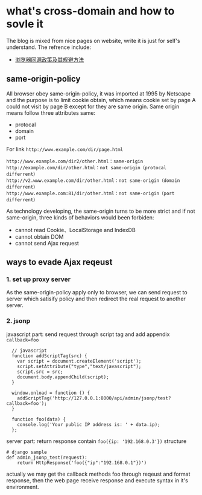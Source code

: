 # what's cross-domain and how to sovle it

The blog is mixed from nice pages on website, write it is just for self's understand. The refrence include: 

- [浏览器同源政策及其规避方法](www.ruanyifeng.com/blog/2016/04/same-origin-policy.html)

## same-origin-policy

All browser obey same-origin-policy, it was imported at 1995 by Netscape and the purpose is to limit cookie obtain, which means cookie set by page A could not visit by page B except for they are same origin. Same origin means follow three attributes same: 

- protocal
- domain
- port

For link `http://www.example.com/dir/page.html`

```
http://www.example.com/dir2/other.html：same-origin
http://example.com/dir/other.html：not same-origin（protocal differrent）
http://v2.www.example.com/dir/other.html：not same-origin（domain differrent）
http://www.example.com:81/dir/other.html：not same-origin（port differrent）
```

As technology developing, the same-origin turns to be more strict and if not same-origin, three kinds of behaviors would been forbiden: 

- cannot read Cookie、LocalStorage and IndexDB
- cannot obtain DOM
- cannot send Ajax request

## ways to evade Ajax reqeust

###  1. set up proxy server

As the same-origin-policy apply only to browser, we can send request to server which satisify policy and then redirect the real request to another server.

### 2. jsonp

javascript part: send request through script tag and add appendix `callback=foo`


```
  // javascript
  function addScriptTag(src) {
    var script = document.createElement('script');
    script.setAttribute("type","text/javascript");
    script.src = src;
    document.body.appendChild(script);
  }

  window.onload = function () {
    addScriptTag('http://127.0.0.1:8000/api/admin/jsonp/test?callback=foo');
  }

  function foo(data) {
    console.log('Your public IP address is: ' + data.ip);
  };
```

server part: return response contain `foo({ip: '192.168.0.3'})` structure

```
# django sample
def admin_jsonp_test(request):
    return HttpResponse('foo({"ip":"192.168.0.1"})')
```

actually we may get the callback methods foo through reqeust and format response, then the web page receive response and execute syntax in it's environment.
